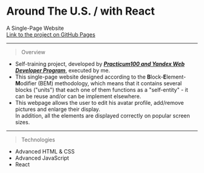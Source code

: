 # Around The U.S. / with React
A Single-Page Website  
[Link to the project on GitHub Pages](https://idoslivko.github.io/around-react/)

---   

> Overview
* Self-training project, developed by _**[Practicum100 and Yandex Web Developer Program](https://practicum.yandex.com/)**_, executed by me.  
* This single-page website designed according to the **B**lock-**E**lement-**M**odifier (BEM) methodology, which means that it contains several blocks ("units") that each one of them functions as a "self-entity" - it can be reuse and/or can be implement elsewhere.
* This webpage allows the user to edit his avatar profile, add/remove pictures and enlarge their display.  
In addition, all the elements are displayed correctly on popular screen sizes.  

---
> Technologies
* Advanced HTML & CSS
* Advanced JavaScript
* React